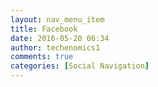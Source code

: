 ```yaml
---
layout: nav_menu_item
title: Facebook
date: 2016-05-20 06:34
author: techenomics1
comments: true
categories: [Social Navigation]
---
```


